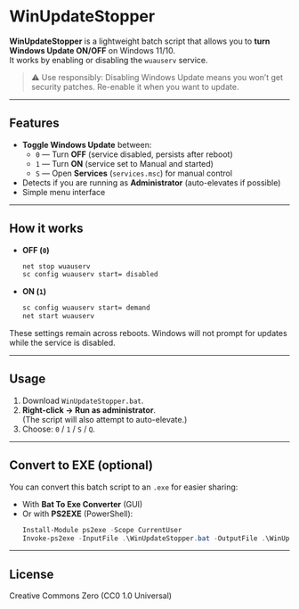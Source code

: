# WinUpdateStopper

**WinUpdateStopper** is a lightweight batch script that allows you to **turn Windows Update ON/OFF** on Windows 11/10.  
It works by enabling or disabling the `wuauserv` service.

> ⚠️ Use responsibly: Disabling Windows Update means you won’t get security patches. Re-enable it when you want to update.

---

## Features
- **Toggle Windows Update** between:
  - `0` — Turn **OFF** (service disabled, persists after reboot)
  - `1` — Turn **ON** (service set to Manual and started)
  - `S` — Open **Services** (`services.msc`) for manual control
- Detects if you are running as **Administrator** (auto-elevates if possible)
- Simple menu interface

---

## How it works
- **OFF (`0`)**  
  ```bat
  net stop wuauserv
  sc config wuauserv start= disabled
  ```
- **ON (`1`)**  
  ```bat
  sc config wuauserv start= demand
  net start wuauserv
  ```

These settings remain across reboots. Windows will not prompt for updates while the service is disabled.

---

## Usage
1. Download `WinUpdateStopper.bat`.
2. **Right-click → Run as administrator**.  
   (The script will also attempt to auto-elevate.)
3. Choose: `0` / `1` / `S` / `Q`.

---

## Convert to EXE (optional)
You can convert this batch script to an `.exe` for easier sharing:
- With **Bat To Exe Converter** (GUI)  
- Or with **PS2EXE** (PowerShell):
  ```powershell
  Install-Module ps2exe -Scope CurrentUser
  Invoke-ps2exe -InputFile .\WinUpdateStopper.bat -OutputFile .\WinUpdateStopper.exe
  ```

---

## License
Creative Commons Zero (CC0 1.0 Universal)
